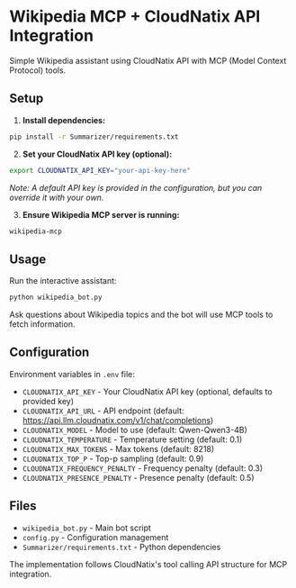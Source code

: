 # Wikipedia MCP + CloudNatix API Integration

Simple Wikipedia assistant using CloudNatix API with MCP (Model Context Protocol) tools.

## Setup

1. **Install dependencies:**
```bash
pip install -r Summarizer/requirements.txt
```

2. **Set your CloudNatix API key (optional):**
```bash
export CLOUDNATIX_API_KEY="your-api-key-here"
```
*Note: A default API key is provided in the configuration, but you can override it with your own.*

3. **Ensure Wikipedia MCP server is running:**
```bash
wikipedia-mcp
```

## Usage

Run the interactive assistant:
```bash
python wikipedia_bot.py
```

Ask questions about Wikipedia topics and the bot will use MCP tools to fetch information.

## Configuration

Environment variables in `.env` file:
- `CLOUDNATIX_API_KEY` - Your CloudNatix API key (optional, defaults to provided key)
- `CLOUDNATIX_API_URL` - API endpoint (default: https://api.llm.cloudnatix.com/v1/chat/completions)
- `CLOUDNATIX_MODEL` - Model to use (default: Qwen-Qwen3-4B)
- `CLOUDNATIX_TEMPERATURE` - Temperature setting (default: 0.1)
- `CLOUDNATIX_MAX_TOKENS` - Max tokens (default: 8218)
- `CLOUDNATIX_TOP_P` - Top-p sampling (default: 0.9)
- `CLOUDNATIX_FREQUENCY_PENALTY` - Frequency penalty (default: 0.3)
- `CLOUDNATIX_PRESENCE_PENALTY` - Presence penalty (default: 0.5)

## Files

- `wikipedia_bot.py` - Main bot script
- `config.py` - Configuration management
- `Summarizer/requirements.txt` - Python dependencies

The implementation follows CloudNatix's tool calling API structure for MCP integration. 